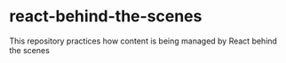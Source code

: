 # react-behind-the-scenes

This repository practices how content is being managed by React behind the scenes
